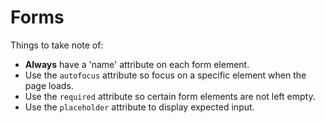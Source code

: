 # Forms

Things to take note of:

* **Always** have a 'name' attribute on each form element.
* Use the `autofocus` attribute so focus on a specific element when the page loads.
* Use the `required` attribute so certain form elements are not left empty.
* Use the `placeholder` attribute to display expected input.
